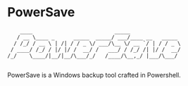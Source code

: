 # PowerSave
```
    ____                          _____                
   / __ \____ _      _____  _____/ ___/____ __   _____ 
  / /_/ / __ \ | /| / / _ \/ ___/\__ \/ __ `/ | / / _ \
 / ____/ /_/ / |/ |/ /  __/ /   ___/ / /_/ /| |/ /  __/
/_/    \____/|__/|__/\___/_/   /____/\__,_/ |___/\___/ 
                                                       
```                                                       
PowerSave is a Windows backup tool crafted in Powershell.
